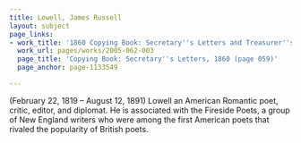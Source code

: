 ```yaml
---
title: Lowell, James Russell
layout: subject
page_links:
- work_title: '1860 Copying Book: Secretary''s Letters and Treasurer''s Letters, 2005.062.003  '
  work_url: pages/works/2005-062-003
  page_title: 'Copying Book: Secretary''s Letters, 1860 (page 059)'
  page_anchor: page-1133549

---
```

<p>(February 22, 1819 – August 12, 1891) Lowell an American Romantic poet, critic, editor, and diplomat. He is associated with the Fireside Poets, a group of New England writers who were among the first American poets that rivaled the popularity of British poets. </p>